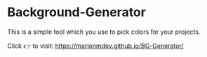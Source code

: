 # Background-Generator
This is a simple tool which you use to pick colors for your projects.

Click 👉 to visit: https://marlonmdev.github.io/BG-Generator/
